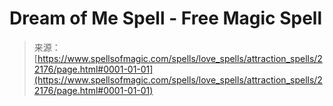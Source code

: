 <!--yml
category: 未分类
date: 2024-06-12 19:06:14
-->

# Dream of Me Spell - Free Magic Spell

> 来源：[https://www.spellsofmagic.com/spells/love_spells/attraction_spells/22176/page.html#0001-01-01](https://www.spellsofmagic.com/spells/love_spells/attraction_spells/22176/page.html#0001-01-01)
